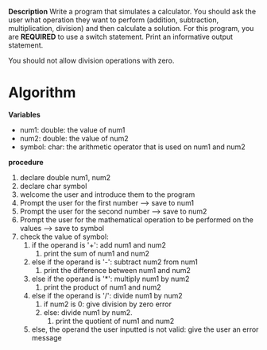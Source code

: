 **Description**
Write a program that simulates a calculator. You should ask the user what operation they want to perform (addition, subtraction, multiplication, division) and then calculate a solution. For this program, you are **REQUIRED** to use a switch statement. Print an informative output statement. 

You should not allow division operations with zero.
# Algorithm
**Variables**
* num1: double: the value of num1
* num2: double: the value of num2
* symbol: char: the arithmetic operator that is used on num1 and num2

 **procedure**
 1. declare double num1, num2
 2. declare char symbol
 3. welcome the user and introduce them to the program
 4. Prompt the user for the first number --> save to num1
 5. Prompt the user for the second number --> save to num2
 6. Prompt the user for the mathematical operation to be performed on the values --> save to symbol
 7. check the value of symbol:
	 1. if the operand is '+': add num1 and num2 
		 1. print the sum of num1 and num2
	 2. else if the operand is '-': subtract num2 from num1
		 1. print the difference between num1 and num2
	 3. else if the operand is '\*': multiply num1 by num2 
		 1. print the product of num1 and num2
	 4. else if the operand is '/': divide num1 by num2
		 1. if num2 is 0: give division by zero error
		 2. else: divide num1 by num2.
			 1. print the quotient of num1 and num2
	5. else, the operand the user inputted is not valid: give the user an error message


